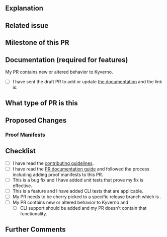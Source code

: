 ## Explanation

<!--
In a couple sentences, explain why this PR is needed and what it addresses. This should be an explanation a non-developer user can understand and covers the "why" question. It should also clearly indicate whether this PR represents an addition, a change, or a fix of existing behavior. This explanation will be used to assist in the release note drafting process.

THIS IS MANDATORY.
-->

## Related issue

<!--
Please link the GitHub issue this pull request resolves in the format of `Closes #1234`. If you discussed this change
with a maintainer, please mention her/him using the `@` syntax (e.g. `@JimBugwadia`).

If this change neither resolves an existing issue nor has sign-off from one of the maintainers, there is a
chance substantial changes will be requested or that the changes will be rejected.

You can discuss changes with maintainers in the [Kyverno Slack Channel](https://kubernetes.slack.com/).
-->

## Milestone of this PR
<!--

Add the milestone label by commenting `/milestone 1.2.3`.

-->

## Documentation (required for features)

My PR contains new or altered behavior to Kyverno. 
- [ ] I have sent the draft PR to add or update [the documentation](https://github.com/kyverno/website) and the link is:
  <!-- Uncomment to link to the PR -->
  <!-- https://github.com/kyverno/website/pull/123 -->

## What type of PR is this

<!--

> Uncomment only one ` /kind <>` line, hit enter to put that in a new line, and remove leading white spaces from that line:
>
> /kind api-change
> /kind bug
> /kind cleanup
> /kind design
> /kind documentation
> /kind failing-test
> /kind feature
-->

## Proposed Changes

<!--
Describe the big picture of your changes here to communicate to the maintainers why we should accept this pull request. 

***NOTE***: If this PR results in new or altered behavior which is user facing, you **MUST** read and follow the steps outlined in the [PR documentation guide](pr_documentation.md) and add Proof Manifests as defined below.
-->

### Proof Manifests

<!--
Read and follow the [PR documentation guide](https://github.com/kyverno/kyverno/blob/main/.github/pr_documentation.md) for more details first. This section is for pasting your YAML manifests (Kubernetes resources and Kyverno policies) and Kyverno CLI test manifests which allow maintainers to prove the intended functionality is achieved by your PR. Please use proper fenced code block formatting, for example:

# Kubernetes resource

```yaml
apiVersion: v1
kind: ConfigMap
metadata:
  name: roles-dictionary
  namespace: default
data:
  allowed-roles: "[\"cluster-admin\", \"cluster-operator\", \"tenant-admin\"]"
```

# Kyverno CLI test manifest (please see docs for latest manifest format at https://kyverno.io/docs/kyverno-cli/). See kyverno/policies for complete examples of all related test files.

```yaml
name: prepend-image-registry
policies:
  - prepend_image_registry.yaml
resources:
  - resource.yaml
variables: values.yaml
results:
  - policy: prepend-registry
    rule: prepend-registry-containers
    resource: mypod
    # if mutate rule
    patchedResource: patchedResource01.yaml
    kind: Pod
    result: pass
```
-->

## Checklist

<!--
Put an `x` in the boxes that apply. You can also fill these out after creating the PR. If you're unsure about any of
them, don't hesitate to ask. We're here to help! This is simply a reminder of what we are going to look for before merging your code.
-->

- [ ] I have read the [contributing guidelines](https://github.com/kyverno/kyverno/blob/main/CONTRIBUTING.md).
- [ ] I have read the [PR documentation guide](https://github.com/kyverno/kyverno/blob/main/.github/pr_documentation.md) and followed the process including adding proof manifests to this PR.
- [ ] This is a bug fix and I have added unit tests that prove my fix is effective.
- [ ] This is a feature and I have added CLI tests that are applicable.
- [ ] My PR needs to be cherry picked to a specific release branch which is <replace>.
- [ ] My PR contains new or altered behavior to Kyverno and
  - [ ] CLI support should be added and my PR doesn't contain that functionality.

## Further Comments

<!--
If this is a relatively large or complex change, kick off the discussion by explaining why you chose the solution
you did and what alternatives you considered, etc...
-->
